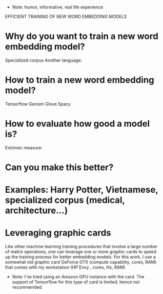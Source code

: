 * Note: humor, informative, real life experience

EFFICIENT TRAINING OF NEW WORD EMBEDDING MODELS

# Why do you want to train a new word embedding model?
Specialized corpus
Another language: 

# How to train a new word embedding model?
Tensorflow
Gensim
Glove
Spacy

# How to evaluate how good a model is?
Extrinsic measure: 

# Can you make this better?

# Examples: Harry Potter, Vietnamese, specialized corpus (medical, architecture...)

# Leveraging graphic cards
Like other machine learning training procedures that involve a large number of 
matrix operations, one can leverage one or more graphic cards to speed up the 
training process for better embedding models. For this work, I use a somewhat 
old graphic card GeForce GTX (compute capability, cores, RAM) that comes 
with my workstation (HP Envy , cores, Hz, RAM)

* Note: I've tried using an Amazon GPU instance with the card. The support of 
Tensorflow for this type of card is limited, hence not recommended.